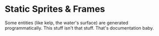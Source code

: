 # Static Sprites & Frames
Some entities (like kelp, the water's surface) are generated programmatically.
This stuff isn't that stuff. That's documentation baby.